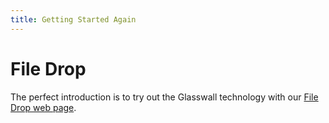 ```yaml
---
title: Getting Started Again
---
```


# File Drop

The perfect introduction is to try out the Glasswall technology with our [File Drop web page](https://file-drop.co.uk/ "Glasswall Filedrop Page").